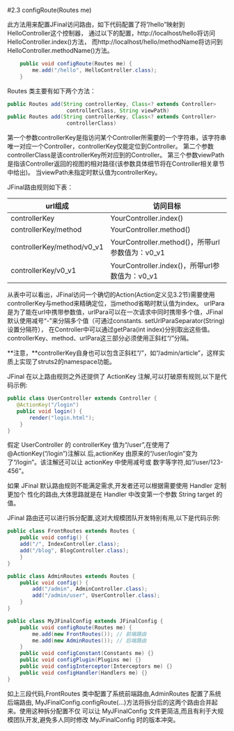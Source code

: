 #2.3 configRoute(Routes me)

此方法用来配置JFinal访问路由，如下代码配置了将”/hello”映射到HelloController这个控制器，
通过以下的配置，http://localhost/hello将访问HelloController.index()方法，
而http://localhost/hello/methodName将访问到HelloController.methodName()方法。

```java
	public void configRoute(Routes me) {
		me.add("/hello", HelloController.class);
	}
```	
Routes 类主要有如下两个方法：

```java
public Routes add(String controllerKey, Class<? extends Controller>
                   controllerClass, String viewPath)
public Routes add(String controllerKey, Class<? extends Controller>
                   controllerClass)
```
    
第一个参数controllerKey是指访问某个Controller所需要的一个字符串，该字符串唯一对应一个Controller，controllerKey仅能定位到Controller。
第二个参数controllerClass是该controllerKey所对应到的Controller。
第三个参数viewPath是指该Controller返回的视图的相对路径(该参数具体细节将在Controller相关章节中给出)。
当viewPath未指定时默认值为controllerKey。

JFinal路由规则如下表：

| url组成                     |  访问目标 
|----------------------------|----------
| controllerKey              | YourController.index()  
| controllerKey/method       | YourController.method() 
| controllerKey/method/v0_v1 | YourController.method()，所带url参数值为：v0_v1 
| controllerKey/v0_v1        |YourController.index()，所带url参数值为：v0_v1 



从表中可以看出，JFinal访问一个确切的Action(Action定义见3.2节)需要使用controllerKey与method来精确定位，当method省略时默认值为index。
urlPara是为了能在url中携带参数值，urlPara可以在一次请求中同时携带多个值，JFinal默认使用减号“-”来分隔多个值（可通过constants. setUrlParaSeparator(String)设置分隔符），
在Controller中可以通过getPara(int index)分别取出这些值。controllerKey、method、urlPara这三部分必须使用正斜杠“/”分隔。

**注意，**controllerKey自身也可以包含正斜杠“/”，如“/admin/article”，这样实质上实现了struts2的namespace功能。

JFinal 在以上路由规则之外还提供了 ActionKey 注解,可以打破原有规则,以下是代码示例:


```java
public class UserController extends Controller {
   @ActionKey("/login")
   public void login() {
       render("login.html");
    }
}
```
假定 UserController 的 controllerKey 值为“/user”,在使用了@ActionKey(“/login”)注解以 后,actionKey 由原来的“/user/login”变为了“/login”。该注解还可以让 actionKey 中使用减号或 数字等字符,如“/user/123-456”。

如果 JFinal 默认路由规则不能满足需求,开发者还可以根据需要使用 Handler 定制更加个 性化的路由,大体思路就是在 Handler 中改变第一个参数 String target 的值。

JFinal 路由还可以进行拆分配置,这对大规模团队开发特别有用,以下是代码示例:

```java
public class FrontRoutes extends Routes {
    public void config() {
    add("/", IndexController.class);
    add("/blog", BlogController.class);
    }
}

public class AdminRoutes extends Routes {
    public void config() {
        add("/admin", AdminController.class);
        add("/admin/user", UserController.class);
    }
}

public class MyJFinalConfig extends JFinalConfig {
    public void configRoute(Routes me) {
        me.add(new FrontRoutes()); // 前端路由
        me.add(new AdminRoutes()); // 后端路由
    }
    public void configConstant(Constants me) {}
    public void configPlugin(Plugins me) {}
    public void configInterceptor(Interceptors me) {}
    public void configHandler(Handlers me) {}
}
```
如上三段代码,FrontRoutes 类中配置了系统前端路由,AdminRoutes 配置了系统后端路由, MyJFinalConfig.configRoute(...)方法将拆分后的这两个路由合并起来。使用这种拆分配置不仅 可以让 MyJFinalConfig 文件更简洁,而且有利于大规模团队开发,避免多人同时修改 MyJFinalConfig 时的版本冲突。
